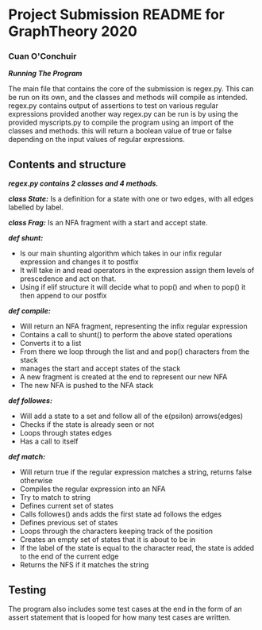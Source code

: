# Project Submission README for GraphTheory 2020
### Cuan O'Conchuir

***Running The Program***

The main file that contains the core of the submission is regex.py.
This can be run on its own, and the classes and methods will compile as intended.
regex.py contains output of assertions to test on various regular expressions provided
another way regex.py can be run is by using the provided myscripts.py to compile the program using an import of the classes and methods.
this will return a boolean value of true or false depending on the input values of regular expressions.

## Contents and structure

***regex.py contains 2 classes and 4 methods.***

***class State:*** 
Is a definition for a state with one or two edges, with all edges labelled by label.

***class Frag:*** 
Is an NFA fragment with a start and accept state.

***def shunt:*** 
- Is our main shunting algorithm which takes in our infix regular expression and changes it to postfix
- It will take in and read operators in the expression assign them levels of prescedence and act on that.
- Using if elif structure it will decide what to pop() and when to pop() it then append to our postfix
           
***def compile:*** 
- Will return an NFA fragment, representing the infix regular expression
- Contains a call to shunt() to perform the above stated operations
- Converts it to a list
- From there we loop through the list and and pop() characters from the stack
- manages the start and accept states of the stack
- A new fragment is created at the end to represent our new NFA
- The new NFA is pushed to the NFA stack
             
***def followes:*** 
- Will add a state to a set and follow all of the e(psilon) arrows(edges)
- Checks if the state is already seen or not
- Loops through states edges
- Has a call to itself
      
***def match:*** 
- Will return true if the regular expression matches a string, returns false otherwise
- Compiles the regular expression into an NFA
- Try to match to string
- Defines current set of states
- Calls followes() ands adds the first state ad follows the edges
- Defines previous set of states
- Loops through the characters keeping track of the position
- Creates an empty set of states that it is about to be in
- If the label of the state is equal to the character read, the state is added to the end of the current edge
- Returns the NFS if it matches the string
           
## Testing

The program also includes some test cases at the end in the form of an assert statement that is looped for how many test cases are written.
           
              




